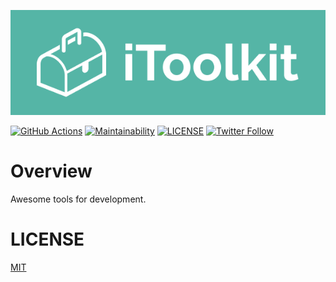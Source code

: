 ![](./public/card.png)

[![GitHub Actions](https://github.com/koki-develop/itoolkit/actions/workflows/main.yml/badge.svg)](https://github.com/koki-develop/itoolkit/actions/workflows/main.yml)
[![Maintainability](https://api.codeclimate.com/v1/badges/4277d65895137dd068e5/maintainability)](https://codeclimate.com/github/koki-develop/itoolkit/maintainability)
[![LICENSE](https://img.shields.io/github/license/koki-develop/itoolkit)](./LICENSE)
[![Twitter Follow](https://img.shields.io/twitter/follow/koki_develop?style=social)](https://twitter.com/koki_develop)

# Overview

Awesome tools for development.

# LICENSE

[MIT](./LICENSE)
